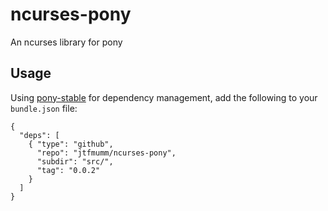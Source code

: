 # ncurses-pony
An ncurses library for pony

## Usage
Using [pony-stable](https://github.com/jemc/pony-stable) for dependency management, add the following to your `bundle.json` file:

```
{
  "deps": [
    { "type": "github",
      "repo": "jtfmumm/ncurses-pony",
      "subdir": "src/",
      "tag": "0.0.2"
    }
  ]
}
```
